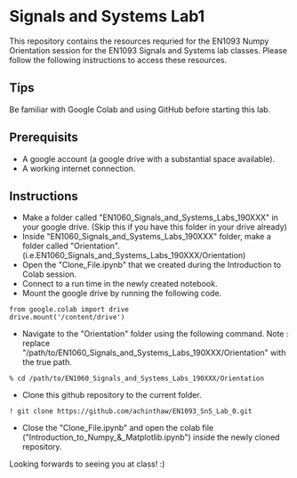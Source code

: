 # Signals and Systems Lab1
This repository contains the resources requried for the EN1093 Numpy Orientation session for the EN1093 Signals and Systems lab classes. Please follow the following instructions to access these resources.

## Tips
Be familiar with Google Colab and using GitHub before starting this lab. 

## Prerequisits
* A google account (a google drive with a substantial space available).
* A working internet connection.

## Instructions
* Make a folder called "EN1060_Signals_and_Systems_Labs_190XXX" in your google drive. (Skip this if you have this folder in your drive already)
* Inside "EN1060_Signals_and_Systems_Labs_190XXX" folder, make a folder called "Orientation". (i.e.EN1060_Signals_and_Systems_Labs_190XXX/Orientation)
* Open the "Clone_File.ipynb" that we created during the Introduction to Colab session.
* Connect to a run time in the newly created notebook.
* Mount the google drive by running the following code.

```
from google.colab import drive
drive.mount('/content/drive')
```
* Navigate to the "Orientation" folder using the following command. Note : replace "/path/to/EN1060_Signals_and_Systems_Labs_190XXX/Orientation" with the true path.
```
% cd /path/to/EN1060_Signals_and_Systems_Labs_190XXX/Orientation
```
* Clone this github repository to the current folder.
```
! git clone https://github.com/achinthaw/EN1093_SnS_Lab_0.git
```
* Close the "Clone_File.ipynb" and open the colab file ("Introduction_to_Numpy_&_Matplotlib.ipynb") inside the newly cloned repository.

Looking forwards to seeing you at class! :)
